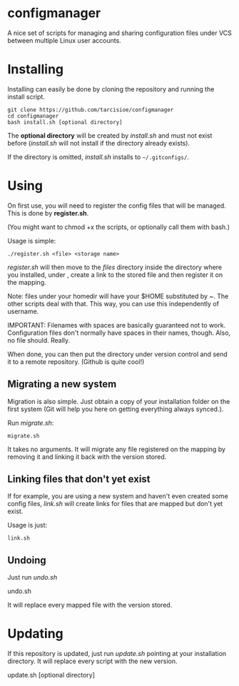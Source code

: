 configmanager
=============

A nice set of scripts for managing and sharing configuration files under VCS between multiple Linux user accounts.

# Installing

Installing can easily be done by cloning the repository and running the install script.

    git clone https://github.com/tarcisioe/configmanager
    cd configmanager
    bash install.sh [optional directory]
    
The **optional directory** will be created by *install.sh* and must not exist before (*install.sh* will not install
if the directory already exists).

If the directory is omitted, *install.sh* installs to `~/.gitconfigs/`.

# Using

On first use, you will need to register the config files that will be managed. This is done by **register.sh**.

(You might want to chmod +x the scripts, or optionally call them with bash.)

Usage is simple:

    ./register.sh <file> <storage name>
    
*register.sh* will then move <file> to the *files* directory inside the directory where you installed, under
<storage name>, create a link to the stored file and then register it on the mapping.

Note: files under your homedir will have your $HOME substituted by ~. The other scripts deal with that. This
way, you can use this independently of username.

IMPORTANT: Filenames with spaces are basically guaranteed not to work. Configuration files don't normally have
spaces in their names, though. Also, no file should. Really.

When done, you can then put the directory under version control and send it to a remote repository. (Github is quite
cool!)

## Migrating a new system

Migration is also simple. Just obtain a copy of your installation folder on the first system (Git will help you here
on getting everything always synced.).

Run *migrate.sh*:

    migrate.sh
    
It takes no arguments. It will migrate any file registered on the mapping by removing it and linking it back with
the version stored.

## Linking files that don't yet exist

If for example, you are using a new system and haven't even created some config files, *link.sh* will create links for
files that are mapped but don't yet exist.

Usage is just:

    link.sh
    
## Undoing

Just run *undo.sh*

   undo.sh
   
It will replace every mapped file with the version stored.

# Updating

If this repository is updated, just run *update.sh* pointing at your installation directory. It will replace every
script with the new version.

   update.sh [optional directory]
